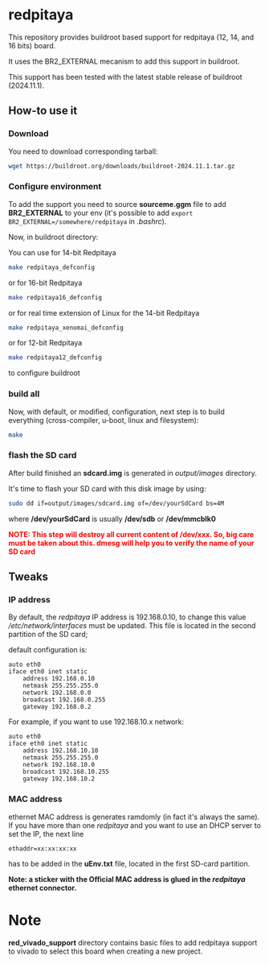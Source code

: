 # redpitaya

This repository provides buildroot based support for redpitaya (12, 14, and 16 bits) board.

It uses the BR2_EXTERNAL mecanism to add this support in buildroot.

This support has been tested with the latest stable release of buildroot (2024.11.1).

How-to use it
-------------
### Download
You need to download corresponding tarball:
```bash
wget https://buildroot.org/downloads/buildroot-2024.11.1.tar.gz
```

### Configure environment
To add the support you need to source **sourceme.ggm** file to add **BR2_EXTERNAL** to
your env (it's possible to add <code>export
BR2_EXTERNAL=/somewhere/redpitaya</code> in *.bashrc*).

Now, in buildroot directory:

You can use for 14-bit Redpitaya
```bash
make redpitaya_defconfig
```
or for 16-bit Redpitaya
```bash
make redpitaya16_defconfig
```
or for real time extension of Linux for the 14-bit Redpitaya
```bash
make redpitaya_xenomai_defconfig
```
or for 12-bit Redpitaya
```bash
make redpitaya12_defconfig
```
to configure buildroot

### build all
Now, with default, or modified, configuration, next step is to build everything
(cross-compiler, u-boot, linux and filesystem):
```bash
make
```

### flash the SD card
After build finished an **sdcard.img** is generated in *output/images*
directory.

It's time to flash your SD card with this disk image by using:
```bash
sudo dd if=output/images/sdcard.img of=/dev/yourSdCard bs=4M
```
where **/dev/yourSdCard** is usually **/dev/sdb** or **/dev/mmcblk0**

<span style="color:red">**NOTE:
This step will destroy all current content of /dev/xxx. So, big care must be
taken about this. dmesg will help you to verify the name of your SD
card**</span>

Tweaks
------

### IP address
By default, the *redpitaya* IP address is 192.168.0.10, to change this value
*/etc/network/interfaces* must be updated. This file is located in the second
partition of the SD card;

default configuration is:
```
auto eth0
iface eth0 inet static
    address 192.168.0.10
    netmask 255.255.255.0
    network 192.168.0.0
    broadcast 192.168.0.255
    gateway 192.168.0.2

```

For example, if you want to use 192.168.10.x network:
```
auto eth0
iface eth0 inet static
    address 192.168.10.10
    netmask 255.255.255.0
    network 192.168.10.0
    broadcast 192.168.10.255
    gateway 192.168.10.2
```

### MAC address

ethernet MAC address is generates ramdomly (in fact it's always the same). If
you have more than one *redpitaya* and you want to use an DHCP server to set the IP,
the next line
```
ethaddr=xx:xx:xx:xx
```
has to be added in the **uEnv.txt** file, located in the first SD-card partition.

**Note: a sticker with the Official MAC address is glued in the *redpitaya*
ethernet connector.**

Note
====

**red_vivado_support** directory contains basic files to add redpitaya support
to vivado to select this board when creating a new project.
